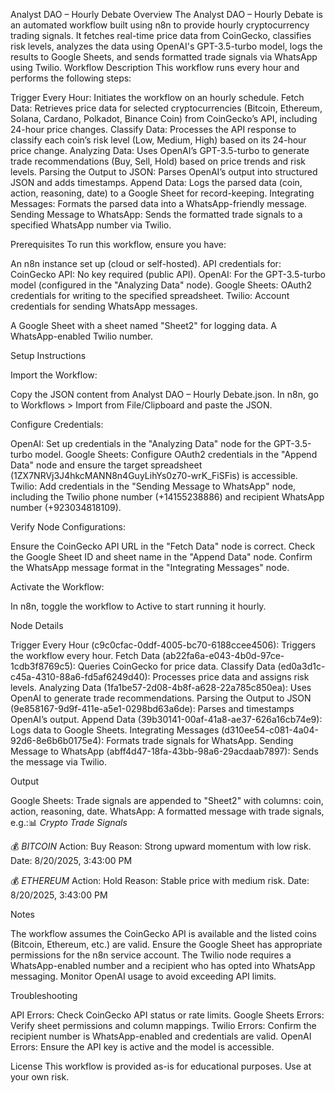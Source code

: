 Analyst DAO – Hourly Debate
Overview
The Analyst DAO – Hourly Debate is an automated workflow built using n8n to provide hourly cryptocurrency trading signals. It fetches real-time price data from CoinGecko, classifies risk levels, analyzes the data using OpenAI's GPT-3.5-turbo model, logs the results to Google Sheets, and sends formatted trade signals via WhatsApp using Twilio.
Workflow Description
This workflow runs every hour and performs the following steps:

Trigger Every Hour: Initiates the workflow on an hourly schedule.
Fetch Data: Retrieves price data for selected cryptocurrencies (Bitcoin, Ethereum, Solana, Cardano, Polkadot, Binance Coin) from CoinGecko’s API, including 24-hour price changes.
Classify Data: Processes the API response to classify each coin’s risk level (Low, Medium, High) based on its 24-hour price change.
Analyzing Data: Uses OpenAI’s GPT-3.5-turbo to generate trade recommendations (Buy, Sell, Hold) based on price trends and risk levels.
Parsing the Output to JSON: Parses OpenAI’s output into structured JSON and adds timestamps.
Append Data: Logs the parsed data (coin, action, reasoning, date) to a Google Sheet for record-keeping.
Integrating Messages: Formats the parsed data into a WhatsApp-friendly message.
Sending Message to WhatsApp: Sends the formatted trade signals to a specified WhatsApp number via Twilio.

Prerequisites
To run this workflow, ensure you have:

An n8n instance set up (cloud or self-hosted).
API credentials for:
CoinGecko API: No key required (public API).
OpenAI: For the GPT-3.5-turbo model (configured in the "Analyzing Data" node).
Google Sheets: OAuth2 credentials for writing to the specified spreadsheet.
Twilio: Account credentials for sending WhatsApp messages.


A Google Sheet with a sheet named "Sheet2" for logging data.
A WhatsApp-enabled Twilio number.

Setup Instructions

Import the Workflow:

Copy the JSON content from Analyst DAO – Hourly Debate.json.
In n8n, go to Workflows > Import from File/Clipboard and paste the JSON.


Configure Credentials:

OpenAI: Set up credentials in the "Analyzing Data" node for the GPT-3.5-turbo model.
Google Sheets: Configure OAuth2 credentials in the "Append Data" node and ensure the target spreadsheet (1ZX7NRVj3J4hkcMANN8n4GuyLihYs0z70-wrK_FiSFis) is accessible.
Twilio: Add credentials in the "Sending Message to WhatsApp" node, including the Twilio phone number (+14155238886) and recipient WhatsApp number (+923034818109).


Verify Node Configurations:

Ensure the CoinGecko API URL in the "Fetch Data" node is correct.
Check the Google Sheet ID and sheet name in the "Append Data" node.
Confirm the WhatsApp message format in the "Integrating Messages" node.


Activate the Workflow:

In n8n, toggle the workflow to Active to start running it hourly.



Node Details

Trigger Every Hour (c9c0cfac-0ddf-4005-bc70-6188ccee4506): Triggers the workflow every hour.
Fetch Data (ab22fa6a-e043-4b0d-97ce-1cdb3f8769c5): Queries CoinGecko for price data.
Classify Data (ed0a3d1c-c45a-4310-88a6-fd5af6249d40): Processes price data and assigns risk levels.
Analyzing Data (1fa1be57-2d08-4b8f-a628-22a785c850ea): Uses OpenAI to generate trade recommendations.
Parsing the Output to JSON (9e858167-9d9f-411e-a5e1-0298bd63a6de): Parses and timestamps OpenAI’s output.
Append Data (39b30141-00af-41a8-ae37-626a16cb74e9): Logs data to Google Sheets.
Integrating Messages (d310ee54-c081-4a04-92d6-8e6b6b0175e4): Formats trade signals for WhatsApp.
Sending Message to WhatsApp (abff4d47-18fa-43bb-98a6-29acdaab7897): Sends the message via Twilio.

Output

Google Sheets: Trade signals are appended to "Sheet2" with columns: coin, action, reasoning, date.
WhatsApp: A formatted message with trade signals, e.g.:📊 *Crypto Trade Signals*

💰 *BITCOIN*
Action: Buy
Reason: Strong upward momentum with low risk.
Date: 8/20/2025, 3:43:00 PM

💰 *ETHEREUM*
Action: Hold
Reason: Stable price with medium risk.
Date: 8/20/2025, 3:43:00 PM



Notes

The workflow assumes the CoinGecko API is available and the listed coins (Bitcoin, Ethereum, etc.) are valid.
Ensure the Google Sheet has appropriate permissions for the n8n service account.
The Twilio node requires a WhatsApp-enabled number and a recipient who has opted into WhatsApp messaging.
Monitor OpenAI usage to avoid exceeding API limits.

Troubleshooting

API Errors: Check CoinGecko API status or rate limits.
Google Sheets Errors: Verify sheet permissions and column mappings.
Twilio Errors: Confirm the recipient number is WhatsApp-enabled and credentials are valid.
OpenAI Errors: Ensure the API key is active and the model is accessible.

License
This workflow is provided as-is for educational purposes. Use at your own risk.
